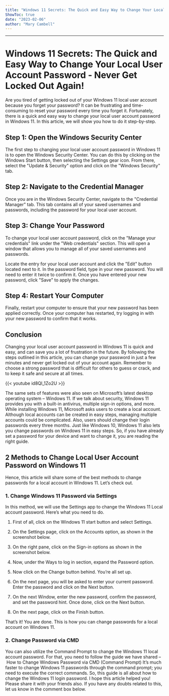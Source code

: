 ```yaml
---
title: "Windows 11 Secrets: The Quick and Easy Way to Change Your Local User Account Password - Never Get Locked Out Again!"
ShowToc: true 
date: "2023-02-06"
author: "Mary Cambell"
---
```

*****
# Windows 11 Secrets: The Quick and Easy Way to Change Your Local User Account Password - Never Get Locked Out Again!

Are you tired of getting locked out of your Windows 11 local user account because you forget your password? It can be frustrating and time-consuming to reset your password every time you forget it. Fortunately, there is a quick and easy way to change your local user account password in Windows 11. In this article, we will show you how to do it step-by-step.

## Step 1: Open the Windows Security Center

The first step to changing your local user account password in Windows 11 is to open the Windows Security Center. You can do this by clicking on the Windows Start button, then selecting the Settings gear icon. From there, select the "Update & Security" option and click on the "Windows Security" tab.

## Step 2: Navigate to the Credential Manager

Once you are in the Windows Security Center, navigate to the "Credential Manager" tab. This tab contains all of your saved usernames and passwords, including the password for your local user account.

## Step 3: Change Your Password

To change your local user account password, click on the "Manage your credentials" link under the "Web credentials" section. This will open a window that allows you to manage all of your saved usernames and passwords.

Locate the entry for your local user account and click the "Edit" button located next to it. In the password field, type in your new password. You will need to enter it twice to confirm it. Once you have entered your new password, click "Save" to apply the changes.

## Step 4: Restart Your Computer

Finally, restart your computer to ensure that your new password has been applied correctly. Once your computer has restarted, try logging in with your new password to confirm that it works.

## Conclusion

Changing your local user account password in Windows 11 is quick and easy, and can save you a lot of frustration in the future. By following the steps outlined in this article, you can change your password in just a few minutes and never get locked out of your account again. Remember to choose a strong password that is difficult for others to guess or crack, and to keep it safe and secure at all times.

{{< youtube id8Ql_1Zo2U >}} 



The same sets of features were also seen on Microsoft’s latest desktop operating system – Windows 11. If we talk about security, Windows 11 provides you with a built-in antivirus, multiple sign-in options, and more.
While installing Windows 11, Microsoft asks users to create a local account. Although local accounts can be created in easy steps, managing multiple accounts could be complicated.
Also, users should change their login passwords every three months. Just like Windows 10, Windows 11 also lets you change passwords on Windows 11 in easy steps. So, if you have already set a password for your device and want to change it, you are reading the right guide.

 
## 2 Methods to Change Local User Account Password on Windows 11


Hence, this article will share some of the best methods to change passwords for a local account in Windows 11. Let’s check out.

 
### 1. Change Windows 11 Password via Settings


In this method, we will use the Settings app to change the Windows 11 Local account password. Here’s what you need to do.
1. First of all, click on the Windows 11 start button and select Settings.

2. On the Settings page, click on the Accounts option, as shown in the screenshot below.

3. On the right pane, click on the Sign-in options as shown in the screenshot below.

4. Now, under the Ways to log in section, expand the Password option.

5. Now click on the Change button behind. You’re all set up.

6. On the next page, you will be asked to enter your current password. Enter the password and click on the Next button.

7. On the next Window, enter the new password, confirm the password, and set the password hint. Once done, click on the Next button.

8. On the next page, click on the Finish button.

That’s it! You are done. This is how you can change passwords for a local account on Windows 11.

 
### 2. Change Password via CMD


You can also utilize the Command Prompt to change the Windows 11 local account password. For that, you need to follow the guide we have shared – How to Change Windows Password via CMD (Command Prompt)
It’s much faster to change Windows 11 passwords through the command prompt; you need to execute the correct commands.
So, this guide is all about how to change the Windows 11 login password. I hope this article helped you! Please share it with your friends also. If you have any doubts related to this, let us know in the comment box below.




